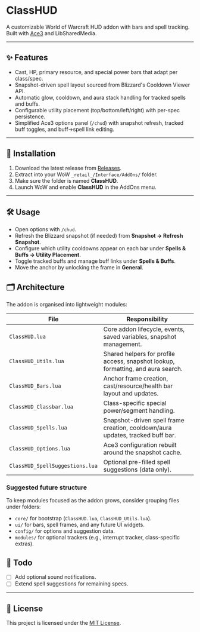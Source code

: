 # ClassHUD

A customizable World of Warcraft HUD addon with bars and spell tracking.  
Built with [Ace3](https://www.wowace.com/projects/ace3) and LibSharedMedia.

---

## ✨ Features

- Cast, HP, primary resource, and special power bars that adapt per class/spec.
- Snapshot-driven spell layout sourced from Blizzard's Cooldown Viewer API.
- Automatic glow, cooldown, and aura stack handling for tracked spells and buffs.
- Configurable utility placement (top/bottom/left/right) with per-spec persistence.
- Simplified Ace3 options panel (`/chud`) with snapshot refresh, tracked buff toggles, and buff→spell link editing.

---

## 🔧 Installation

1. Download the latest release from [Releases](../../releases).
2. Extract into your WoW `_retail_/Interface/AddOns/` folder.
3. Make sure the folder is named **ClassHUD**.
4. Launch WoW and enable **ClassHUD** in the AddOns menu.

---

## 🛠 Usage

- Open options with `/chud`.
- Refresh the Blizzard snapshot (if needed) from **Snapshot → Refresh Snapshot**.
- Configure which utility cooldowns appear on each bar under **Spells & Buffs → Utility Placement**.
- Toggle tracked buffs and manage buff links under **Spells & Buffs**.
- Move the anchor by unlocking the frame in **General**.

## 🗂 Architecture

The addon is organised into lightweight modules:

| File | Responsibility |
| ---- | -------------- |
| `ClassHUD.lua` | Core addon lifecycle, events, saved variables, snapshot management. |
| `ClassHUD_Utils.lua` | Shared helpers for profile access, snapshot lookup, formatting, and aura search. |
| `ClassHUD_Bars.lua` | Anchor frame creation, cast/resource/health bar layout and updates. |
| `ClassHUD_Classbar.lua` | Class-specific special power/segment handling. |
| `ClassHUD_Spells.lua` | Snapshot-driven spell frame creation, cooldown/aura updates, tracked buff bar. |
| `ClassHUD_Options.lua` | Ace3 configuration rebuilt around the snapshot cache. |
| `ClassHUD_SpellSuggestions.lua` | Optional pre-filled spell suggestions (data only). |

### Suggested future structure

To keep modules focused as the addon grows, consider grouping files under folders:

- `core/` for bootstrap (`ClassHUD.lua`, `ClassHUD_Utils.lua`).
- `ui/` for bars, spell frames, and any future UI widgets.
- `config/` for options and suggestion data.
- `modules/` for optional trackers (e.g., interrupt tracker, class-specific extras).

## 🦴 Todo

- [ ] Add optional sound notifications.
- [ ] Extend spell suggestions for remaining specs.

---

## 📜 License

This project is licensed under the [MIT License](LICENSE).
